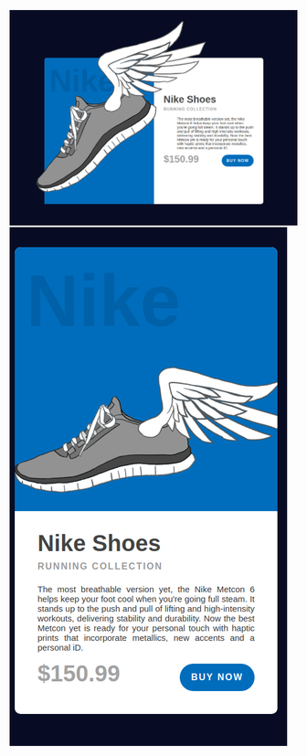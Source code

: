 ![Alt text](preview.png)
![Alt text](mobile_preview.png)

<!-- Reference -->
[Responsive Product Card UI Design | Html CSS Responsive Design Tutorial]:https://www.youtube.com/watch?v=-y8YJ5a6scU
